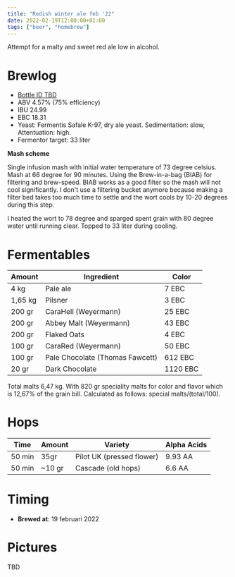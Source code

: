 ```yaml
---
title: "Redish winter ale feb '22"
date: 2022-02-19T12:00:00+01:00
tags: ["beer", "homebrew"]
---
```


Attempt for a malty and sweet red ale low in alcohol.

# Brewlog

- [Bottle ID TBD](/post/beer-cellar/)
- ABV 4.57% (75% efficiency)
- IBU 24.99
- EBC 18.31
- Yeast: Fermentis Safale K-97, dry ale yeast. Sedimentation: slow, Attentuation: high. 
- Fermentor target: 33 liter

**Mash scheme**

Single infusion mash with initial water temperature of 73 degree celsius. Mash at 66 degree for 90 minutes.
Using the Brew-in-a-bag (BIAB) for filtering and brew-speed. BIAB works as a good filter so the mash will not
cool significantly. I don't use a filtering bucket anymore because making a filter bed takes too much time to
settle and the wort cools by 10-20 degrees during this step.

I heated the wort to 78 degree and sparged spent grain with 80 degree water until running clear. Topped to 33
liter during cooling.

# Fermentables

| Amount  | Ingredient                         | Color    |
| ------- | ---------------------------------- | -------- |
| 4 kg    | Pale ale                           | 7 EBC    |
| 1,65 kg | Pilsner                            | 3 EBC    |
| 200 gr  | CaraHell (Weyermann)               | 25 EBC   | 
| 200 gr  | Abbey Malt (Weyermann)             | 43 EBC   |
| 200 gr  | Flaked Oats                        | 4 EBC    |
| 100 gr  | CaraRed (Weyermann)                | 50 EBC   |
| 100 gr  | Pale Chocolate (Thomas Fawcett)    | 612 EBC  |
| 20 gr   | Dark Chocolate                     | 1120 EBC |

Total malts 6,47 kg. With 820 gr speciality malts for color and flavor which is 12,67% of the grain bill. Calculated as follows: special malts/(total/100).

# Hops

| Time   | Amount   | Variety                               | Alpha Acids |
| ------ | -------- | ------------------------------------- | ----------- |
| 50 min | 35gr     | Pilot UK (pressed flower)             | 9.93 AA     |
| 50 min | ~10 gr   | Cascade (old hops)                    | 6.6 AA      |

# Timing

* **Brewed at**: 19 februari 2022

# Pictures

TBD
